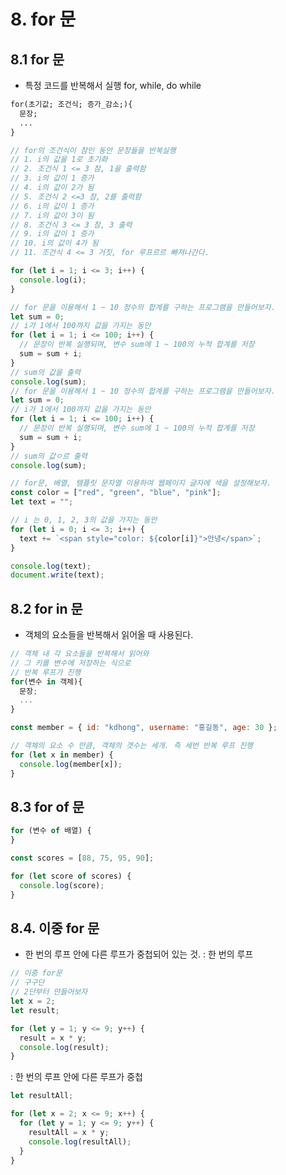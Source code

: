 # 8. for 문

## 8.1 for 문

- 특정 코드를 반복해서 실행 for, while, do while

```txt
for(초기값; 조건식; 증가_감소;){
  문장;
  ...
}
```

```js
// for의 조건식이 참인 동안 문장들을 반복실행
// 1. i의 값을 1로 초기화
// 2. 조건식 1 <= 3 참, 1을 출력함
// 3. i의 값이 1 증가
// 4. i의 값이 2가 됨
// 5. 조건식 2 <=3 참, 2를 출력함
// 6. i의 값이 1 증가
// 7. i의 값이 3이 됨
// 8. 조건식 3 <= 3 참, 3 출력
// 9. i의 값이 1 증가
// 10. i의 값이 4가 됨
// 11. 조건식 4 <= 3 거짓, for 루프르르 빠져나간다.

for (let i = 1; i <= 3; i++) {
  console.log(i);
}
```

```js
// for 문을 이용해서 1 ~ 10 정수의 합계를 구하는 프로그램을 만들어보자.
let sum = 0;
// i가 1에서 100까지 값을 가지는 동안
for (let i = 1; i <= 100; i++) {
  // 문장이 반복 실행되며, 변수 sum에 1 ~ 100의 누적 합계를 저장
  sum = sum + i;
}
// sum의 값을 출력
console.log(sum);
// for 문을 이용해서 1 ~ 10 정수의 합계를 구하는 프로그램을 만들어보자.
let sum = 0;
// i가 1에서 100까지 값을 가지는 동안
for (let i = 1; i <= 100; i++) {
  // 문장이 반복 실행되며, 변수 sum에 1 ~ 100의 누적 합계를 저장
  sum = sum + i;
}
// sum의 값ㅇ르 출력
console.log(sum);

// for문, 배열, 템플릿 문자열 이용하여 웹페이지 글자에 색을 설정해보자.
const color = ["red", "green", "blue", "pink"];
let text = "";

// i 는 0, 1, 2, 3의 값을 가지는 동안
for (let i = 0; i <= 3; i++) {
  text += `<span style="color: ${color[i]}">안녕</span>`;
}

console.log(text);
document.write(text);
```

## 8.2 for in 문

- 객체의 요소들을 반복해서 읽어올 때 사용된다.

```js
// 객체 내 각 요소들을 반복해서 읽어와
// 그 키를 변수에 저장하는 식으로
// 반복 루프가 진행
for(변수 in 객체){
  문장;
  ...
}
```

```js
const member = { id: "kdhong", username: "홍길동", age: 30 };

// 객체의 요소 수 만큼, 객체의 갯수는 세개. 즉 세번 반복 루프 진행
for (let x in member) {
  console.log(member[x]);
}
```

## 8.3 for of 문

```js
for (변수 of 배열) {
}
```

```js
const scores = [88, 75, 95, 90];

for (let score of scores) {
  console.log(score);
}
```

## 8.4. 이중 for 문

- 한 번의 루프 안에 다른 루프가 중첩되어 있는 것.
  : 한 번의 루프

```js
// 이중 for문
// 구구단
// 2단부터 만들어보자
let x = 2;
let result;

for (let y = 1; y <= 9; y++) {
  result = x * y;
  console.log(result);
}
```

: 한 번의 루프 안에 다른 루프가 중첩

```js
let resultAll;

for (let x = 2; x <= 9; x++) {
  for (let y = 1; y <= 9; y++) {
    resultAll = x * y;
    console.log(resultAll);
  }
}
```
